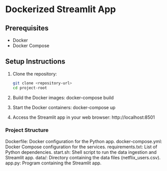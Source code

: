# Dockerized Streamlit App

## Prerequisites

- Docker
- Docker Compose

## Setup Instructions

1. Clone the repository:
   ```sh
   git clone <repository-url>
   cd project-root


2. Build the Docker images:
docker-compose build

3. Start the Docker containers:
docker-compose up

4. Access the Streamlit app in your web browser:
http://localhost:8501


### Project Structure
Dockerfile: Docker configuration for the Python app.
docker-compose.yml: Docker Compose configuration for the services.
requirements.txt: List of Python dependencies.
start.sh: Shell script to run the data ingestion and Streamlit app.
data/: Directory containing the data files (netflix_users.csv).
app.py: Program containing the Streamlit app.

